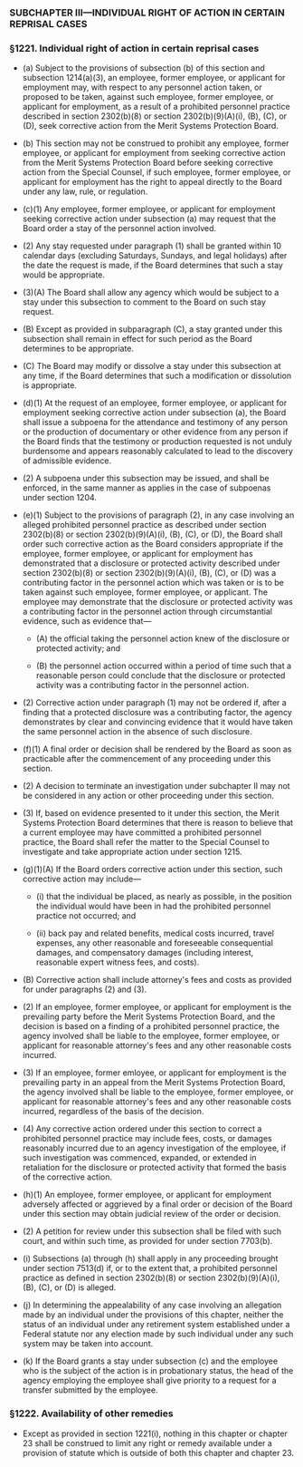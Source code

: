 ### SUBCHAPTER III—INDIVIDUAL RIGHT OF ACTION IN CERTAIN REPRISAL CASES

### §1221. Individual right of action in certain reprisal cases
* (a) Subject to the provisions of subsection (b) of this section and subsection 1214(a)(3), an employee, former employee, or applicant for employment may, with respect to any personnel action taken, or proposed to be taken, against such employee, former employee, or applicant for employment, as a result of a prohibited personnel practice described in section 2302(b)(8) or section 2302(b)(9)(A)(i), (B), (C), or (D), seek corrective action from the Merit Systems Protection Board.

* (b) This section may not be construed to prohibit any employee, former employee, or applicant for employment from seeking corrective action from the Merit Systems Protection Board before seeking corrective action from the Special Counsel, if such employee, former employee, or applicant for employment has the right to appeal directly to the Board under any law, rule, or regulation.

* (c)(1) Any employee, former employee, or applicant for employment seeking corrective action under subsection (a) may request that the Board order a stay of the personnel action involved.

* (2) Any stay requested under paragraph (1) shall be granted within 10 calendar days (excluding Saturdays, Sundays, and legal holidays) after the date the request is made, if the Board determines that such a stay would be appropriate.

* (3)(A) The Board shall allow any agency which would be subject to a stay under this subsection to comment to the Board on such stay request.

* (B) Except as provided in subparagraph (C), a stay granted under this subsection shall remain in effect for such period as the Board determines to be appropriate.

* (C) The Board may modify or dissolve a stay under this subsection at any time, if the Board determines that such a modification or dissolution is appropriate.

* (d)(1) At the request of an employee, former employee, or applicant for employment seeking corrective action under subsection (a), the Board shall issue a subpoena for the attendance and testimony of any person or the production of documentary or other evidence from any person if the Board finds that the testimony or production requested is not unduly burdensome and appears reasonably calculated to lead to the discovery of admissible evidence.

* (2) A subpoena under this subsection may be issued, and shall be enforced, in the same manner as applies in the case of subpoenas under section 1204.

* (e)(1) Subject to the provisions of paragraph (2), in any case involving an alleged prohibited personnel practice as described under section 2302(b)(8) or section 2302(b)(9)(A)(i), (B), (C), or (D), the Board shall order such corrective action as the Board considers appropriate if the employee, former employee, or applicant for employment has demonstrated that a disclosure or protected activity described under section 2302(b)(8) or section 2302(b)(9)(A)(i), (B), (C), or (D) was a contributing factor in the personnel action which was taken or is to be taken against such employee, former employee, or applicant. The employee may demonstrate that the disclosure or protected activity was a contributing factor in the personnel action through circumstantial evidence, such as evidence that—

  * (A) the official taking the personnel action knew of the disclosure or protected activity; and

  * (B) the personnel action occurred within a period of time such that a reasonable person could conclude that the disclosure or protected activity was a contributing factor in the personnel action.


* (2) Corrective action under paragraph (1) may not be ordered if, after a finding that a protected disclosure was a contributing factor, the agency demonstrates by clear and convincing evidence that it would have taken the same personnel action in the absence of such disclosure.

* (f)(1) A final order or decision shall be rendered by the Board as soon as practicable after the commencement of any proceeding under this section.

* (2) A decision to terminate an investigation under subchapter II may not be considered in any action or other proceeding under this section.

* (3) If, based on evidence presented to it under this section, the Merit Systems Protection Board determines that there is reason to believe that a current employee may have committed a prohibited personnel practice, the Board shall refer the matter to the Special Counsel to investigate and take appropriate action under section 1215.

* (g)(1)(A) If the Board orders corrective action under this section, such corrective action may include—

  * (i) that the individual be placed, as nearly as possible, in the position the individual would have been in had the prohibited personnel practice not occurred; and

  * (ii) back pay and related benefits, medical costs incurred, travel expenses, any other reasonable and foreseeable consequential damages, and compensatory damages (including interest, reasonable expert witness fees, and costs).


* (B) Corrective action shall include attorney's fees and costs as provided for under paragraphs (2) and (3).

* (2) If an employee, former employee, or applicant for employment is the prevailing party before the Merit Systems Protection Board, and the decision is based on a finding of a prohibited personnel practice, the agency involved shall be liable to the employee, former employee, or applicant for reasonable attorney's fees and any other reasonable costs incurred.

* (3) If an employee, former emloyee, or applicant for employment is the prevailing party in an appeal from the Merit Systems Protection Board, the agency involved shall be liable to the employee, former employee, or applicant for reasonable attorney's fees and any other reasonable costs incurred, regardless of the basis of the decision.

* (4) Any corrective action ordered under this section to correct a prohibited personnel practice may include fees, costs, or damages reasonably incurred due to an agency investigation of the employee, if such investigation was commenced, expanded, or extended in retaliation for the disclosure or protected activity that formed the basis of the corrective action.

* (h)(1) An employee, former employee, or applicant for employment adversely affected or aggrieved by a final order or decision of the Board under this section may obtain judicial review of the order or decision.

* (2) A petition for review under this subsection shall be filed with such court, and within such time, as provided for under section 7703(b).

* (i) Subsections (a) through (h) shall apply in any proceeding brought under section 7513(d) if, or to the extent that, a prohibited personnel practice as defined in section 2302(b)(8) or section 2302(b)(9)(A)(i), (B), (C), or (D) is alleged.

* (j) In determining the appealability of any case involving an allegation made by an individual under the provisions of this chapter, neither the status of an individual under any retirement system established under a Federal statute nor any election made by such individual under any such system may be taken into account.

* (k) If the Board grants a stay under subsection (c) and the employee who is the subject of the action is in probationary status, the head of the agency employing the employee shall give priority to a request for a transfer submitted by the employee.

### §1222. Availability of other remedies
* Except as provided in section 1221(i), nothing in this chapter or chapter 23 shall be construed to limit any right or remedy available under a provision of statute which is outside of both this chapter and chapter 23.